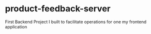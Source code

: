 # product-feedback-server

First Backend Project I built to facilitate operations for one my frontend application
